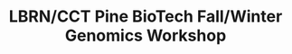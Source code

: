 ---
layout: post
title: LBRN/CCT Pine BioTech Fall/Winter Genomics Workshop
categories: events
eventDate: February 4, 2019
startTime: 10:00am
endTime: 12:00pm
textOnUrl: LBRN Pine Biotech Fall/Winter Genomics Workshop
link: 
description: Following the Louisiana Biomedical Research Network Summer Bioinformatics Program Series, we continue with a Pine BioTech Fall/Winter Course schedule outlined at this orientation at LSU Digital Media Center at the Center for Computation and Technology for supported program participants.
---